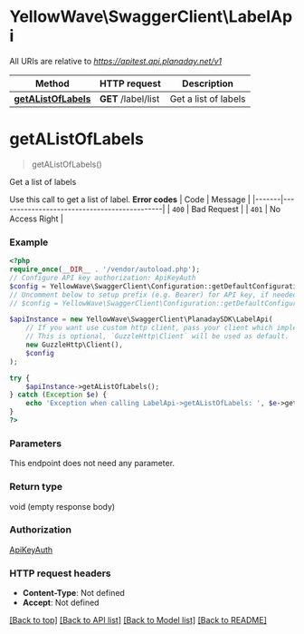 # YellowWave\SwaggerClient\LabelApi

All URIs are relative to *https://apitest.api.planaday.net/v1*

Method | HTTP request | Description
------------- | ------------- | -------------
[**getAListOfLabels**](LabelApi.md#getalistoflabels) | **GET** /label/list | Get a list of labels

# **getAListOfLabels**
> getAListOfLabels()

Get a list of labels

Use this call to get a list of label.  **Error codes**  | Code  | Message                                     | |-------|---------------------------------------------| | `400` | Bad Request                                 | | `401` | No Access Right                             |

### Example
```php
<?php
require_once(__DIR__ . '/vendor/autoload.php');
// Configure API key authorization: ApiKeyAuth
$config = YellowWave\SwaggerClient\Configuration::getDefaultConfiguration()->setApiKey('X-Api-Key', 'YOUR_API_KEY');
// Uncomment below to setup prefix (e.g. Bearer) for API key, if needed
// $config = YellowWave\SwaggerClient\Configuration::getDefaultConfiguration()->setApiKeyPrefix('X-Api-Key', 'Bearer');

$apiInstance = new YellowWave\SwaggerClient\PlanadaySDK\LabelApi(
    // If you want use custom http client, pass your client which implements `GuzzleHttp\ClientInterface`.
    // This is optional, `GuzzleHttp\Client` will be used as default.
    new GuzzleHttp\Client(),
    $config
);

try {
    $apiInstance->getAListOfLabels();
} catch (Exception $e) {
    echo 'Exception when calling LabelApi->getAListOfLabels: ', $e->getMessage(), PHP_EOL;
}
?>
```

### Parameters
This endpoint does not need any parameter.

### Return type

void (empty response body)

### Authorization

[ApiKeyAuth](../../README.md#ApiKeyAuth)

### HTTP request headers

 - **Content-Type**: Not defined
 - **Accept**: Not defined

[[Back to top]](#) [[Back to API list]](../../README.md#documentation-for-api-endpoints) [[Back to Model list]](../../README.md#documentation-for-models) [[Back to README]](../../README.md)


